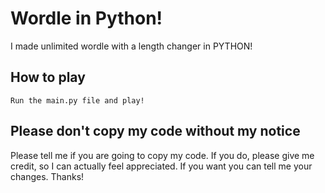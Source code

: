 # Wordle in Python!
 I made unlimited wordle with a length changer in PYTHON!
## How to play
    Run the main.py file and play!
## Please don't copy my code without my notice
 Please tell me if you are going to copy my code.
 If you do, please give me credit, so I can actually feel appreciated.
 If you want you can tell me your changes.
Thanks!
